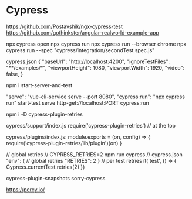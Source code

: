 # <WIP> Cypress

https://github.com/Postavshik/ngx-cypress-test
https://github.com/gothinkster/angular-realworld-example-app

npx cypress open
npx cypress run
npx cypress run --browser chrome
npx cypress run --spec "cypress/integration/secondTest.spec.js"


cypress.json
{
  "baseUrl": "http://localhost:4200",
  "ignoreTestFiles": "**/examples/*",
  "viewportHeight": 1080,
  "viewportWidth": 1920,
  "video": false,
}


npm i start-server-and-test

"serve": "vue-cli-service serve --port 8080",
"cypress:run": "npx cypress run"
start-test serve http-get://localhost:PORT cypress:run


npm i -D cypress-plugin-retries

cypress/support/index.js
require('cypress-plugin-retries') // at the top

cypress/plugins/index.js:
module.exports = (on, config) => {
  require('cypress-plugin-retries/lib/plugin')(on)
}

// global retries
// CYPRESS_RETRIES=2 npm run cypress
// cypress.json
  "env": { // global retries
    "RETRIES": 2
  }
// per test retries
it('test', () => {
    Cypress.currentTest.retries(2)
})


cypress-plugin-snapshots
sorry-cypress

https://percy.io/


